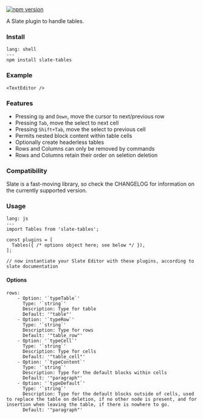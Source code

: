 [![npm version](https://badge.fury.io/js/slate-tables.svg)](https://badge.fury.io/js/slate-tables)

A Slate plugin to handle tables.


### Install

``` code
lang: shell
---
npm install slate-tables
```

### Example

``` react
<TextEditor />
```

### Features

- Pressing `Up` and `Down`, move the cursor to next/previous row
- Pressing `Tab`, move the select to next cell
- Pressing `Shift+Tab`, move the select to previous cell
- Permits nested block content within table cells
- Optionally create headerless tables
- Rows and Columns can only be removed by commands
- Rows and Columns retain their order on seletion deletion

### Compatibility

Slate is a fast-moving library, so check the CHANGELOG for information on the currently supported version.

### Usage

``` code
lang: js
---
import Tables from 'slate-tables';

const plugins = [
  Tables({ /* options object here; see below */ }),
];

// now instantiate your Slate Editor with these plugins, according to slate documentation
```

#### Options

```table
rows:
    - Option: '`typeTable`'
      Type: '`string`'
      Description: Type for table
      Default: '"table"'
    - Option: '`typeRow`'
      Type: '`string`'
      Description: Type for rows
      Default: '"table_row"'
    - Option: '`typeCell`'
      Type: '`string`'
      Description: Type for cells
      Default: '"table_cell"'
    - Option: '`typeContent`'
      Type: '`string`'
      Description: Type for the default blocks within cells
      Default: '"paragraph"'
    - Option: '`typeDefault`'
      Type: '`string`'
      Description: Type for the default blocks outside of cells, used to replace the table on deletion, if no other node is present, and for insertion when leaving the table, if there is nowhere to go.
      Default: '"paragraph"'
```

